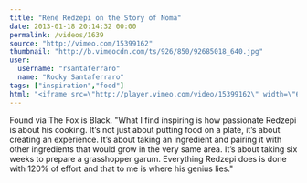 ```yaml
---
title: "René Redzepi on the Story of Noma"
date: 2013-01-18 20:14:32 00:00
permalink: /videos/1639
source: "http://vimeo.com/15399162"
thumbnail: "http://b.vimeocdn.com/ts/926/850/92685018_640.jpg"
user:
  username: "rsantaferraro"
  name: "Rocky Santaferraro"
tags: ["inspiration","food"]
html: "<iframe src=\"http://player.vimeo.com/video/15399162\" width=\"640\" height=\"360\" frameborder=\"0\" webkitAllowFullScreen mozallowfullscreen allowFullScreen></iframe>"
---
```


Found via The Fox is Black.
"What I find inspiring is how passionate Redzepi is about his cooking. It’s not just about putting food on a plate, it’s about creating an experience. It’s about taking an ingredient and pairing it with other ingredients that would grow in the very same area. It’s about taking six weeks to prepare a grasshopper garum. Everything Redzepi does is done with 120% of effort and that to me is where his genius lies."